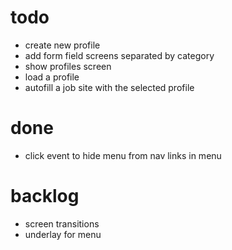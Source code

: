# todo

- create new profile
- add form field screens separated by category
- show profiles screen
- load a profile
- autofill a job site with the selected profile


# done

- click event to hide menu from nav links in menu

# backlog

- screen transitions
- underlay for menu
